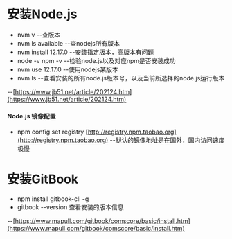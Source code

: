 # 安装Node.js

* nvm v --查版本
* nvm ls available --查nodejs所有版本
* nvm install 12.17.0 --安装指定版本，高版本有问题
* node -v  npm -v --检验node.js以及对应npm是否安装成功
* nvm use 12.17.0 --使用nodejs某版本
* nvm ls --查看安装的所有node.js版本号，以及当前所选择的node.js运行版本

--[https://www.jb51.net/article/202124.htm](https://www.jb51.net/article/202124.htm)

#### Node.js 镜像配置

* npm config set registry [http://registry.npm.taobao.org](http://registry.npm.taobao.org) --默认的镜像地址是在国外，国内访问速度极慢

# 安装GitBook

* npm install gitbook-cli -g
* gitbook --version 查看安装的版本信息

--[https://www.mapull.com/gitbook/comscore/basic/install.htm](https://www.mapull.com/gitbook/comscore/basic/install.htm)


